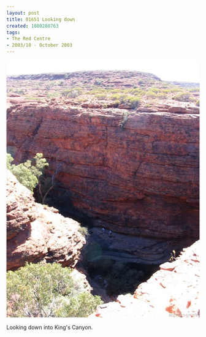 ```yaml
---
layout: post
title: 01651 Looking down
created: 1080280763
tags:
- The Red Centre
- 2003/10 - October 2003
---
```


<img src="/image/images/img_1651-390.jpg"/>

Looking down into King's Canyon.
